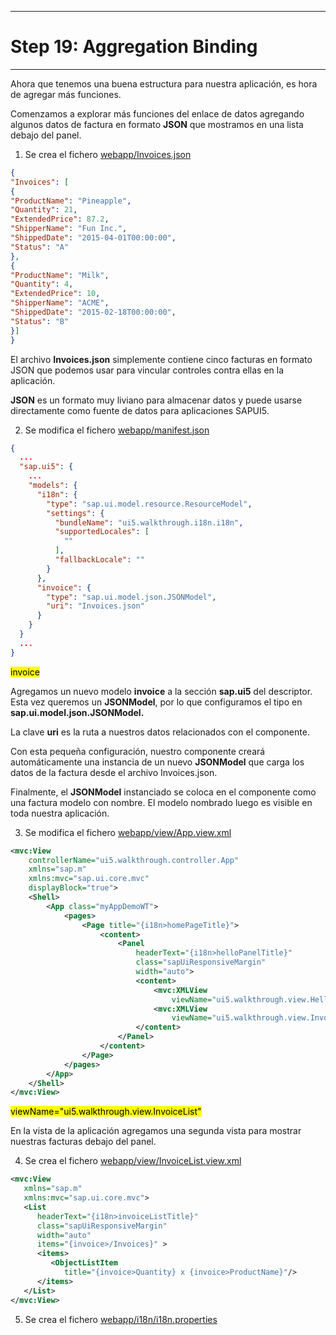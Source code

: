 *****************************
# Step 19: Aggregation Binding
*****************************

Ahora que tenemos una buena estructura para nuestra aplicación, es hora de agregar más funciones.


Comenzamos a explorar más funciones del enlace de datos agregando algunos datos de factura en formato **JSON** que mostramos en una lista debajo del panel.


1. Se crea el fichero [webapp/Invoices.json](webapp/Invoices.json)

``` json
{
"Invoices": [
{
"ProductName": "Pineapple",
"Quantity": 21,
"ExtendedPrice": 87.2,
"ShipperName": "Fun Inc.",
"ShippedDate": "2015-04-01T00:00:00",
"Status": "A"
},
{
"ProductName": "Milk",
"Quantity": 4,
"ExtendedPrice": 10,
"ShipperName": "ACME",
"ShippedDate": "2015-02-18T00:00:00",
"Status": "B"
}]
}
```
El archivo **Invoices.json** simplemente contiene cinco facturas en formato JSON que podemos usar para vincular controles contra ellas en la aplicación.


**JSON** es un formato muy liviano para almacenar datos y puede usarse directamente como fuente de datos para aplicaciones SAPUI5.



2. Se modifica el fichero [webapp/manifest.json](webapp/manifest.json)

```json
{
  ...
  "sap.ui5": {
    ...
    "models": {
      "i18n": {
        "type": "sap.ui.model.resource.ResourceModel",
        "settings": {
          "bundleName": "ui5.walkthrough.i18n.i18n",
          "supportedLocales": [
            ""
          ],
          "fallbackLocale": ""
        }
      },
      "invoice": {
        "type": "sap.ui.model.json.JSONModel",
        "uri": "Invoices.json"
      }
    }
  }
  ...
}
```
<mark>invoice</mark>


Agregamos un nuevo modelo **invoice** a la sección **sap.ui5** del descriptor. Esta vez queremos un **JSONModel**, por lo que configuramos el tipo en **sap.ui.model.json.JSONModel.** 


La clave **uri** es la ruta a nuestros datos relacionados con el componente. 


Con esta pequeña configuración, nuestro componente creará automáticamente una instancia de un nuevo **JSONModel** que carga los datos de la factura desde el archivo Invoices.json.


Finalmente, el **JSONModel** instanciado se coloca en el componente como una factura modelo con nombre. El modelo nombrado luego es visible en toda nuestra aplicación.



3. Se modifica el fichero [webapp/view/App.view.xml](webapp/view/App.view.xml)

```xml
<mvc:View
	controllerName="ui5.walkthrough.controller.App"
	xmlns="sap.m"
	xmlns:mvc="sap.ui.core.mvc"
	displayBlock="true">
    <Shell>
        <App class="myAppDemoWT">
            <pages>
                <Page title="{i18n>homePageTitle}">
                    <content>
                        <Panel
                            headerText="{i18n>helloPanelTitle}"
                            class="sapUiResponsiveMargin"
                            width="auto">
                            <content>
                                <mvc:XMLView
                                    viewName="ui5.walkthrough.view.HelloPanel"/>
                                <mvc:XMLView
                                    viewName="ui5.walkthrough.view.InvoiceList"/>
                            </content>
                        </Panel>
                    </content>
                </Page>
            </pages>
        </App>
    </Shell>
</mvc:View>
```

<mark>viewName="ui5.walkthrough.view.InvoiceList"</mark>


En la vista de la aplicación agregamos una segunda vista para mostrar nuestras facturas debajo del panel.



4. Se crea el fichero [webapp/view/InvoiceList.view.xml](webapp/view/InvoiceList.view.xml)

```xml
<mvc:View
   xmlns="sap.m"
   xmlns:mvc="sap.ui.core.mvc">
   <List
      headerText="{i18n>invoiceListTitle}"
      class="sapUiResponsiveMargin"
      width="auto"
      items="{invoice>/Invoices}" >
      <items>
         <ObjectListItem
            title="{invoice>Quantity} x {invoice>ProductName}"/>
      </items>
   </List>
</mvc:View>
```


5. Se crea el fichero [webapp/i18n/i18n.properties](webapp/i18n/i18n.properties)